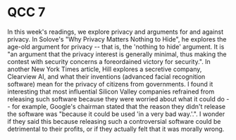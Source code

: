 # QCC 7 

In this week's readings, we explore privacy and arguments for and against privacy. In Solove's "Why Privacy Matters Nothing to Hide", he explores the age-old argument for privacy -- that is, the 'nothing to hide' argument. It is "an argument that the privacy interest is generally minimal, thus making the contest with security concerns a foreordained victory for security.". In another New York Times article, Hill explores a secretive company, Clearview AI, and what their inventions (advanced facial recognition software) mean for the privacy of citizens from governments. I found it interesting that most influential Silicon Valley companies refrained from releasing such software because they were worried about what it could do -- for example, Google's chairman stated that the reason they didn't release the software was "because it could be used 'in a very bad way.'.". I wonder if they said this because releasing such a controversial software could be detrimental to their profits, or if they actually felt that it was morally wrong.